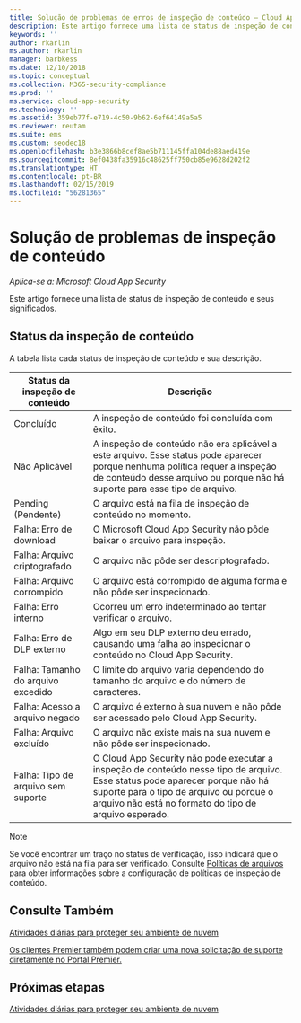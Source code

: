 ```yaml
---
title: Solução de problemas de erros de inspeção de conteúdo – Cloud App Security | Microsoft Docs
description: Este artigo fornece uma lista de status de inspeção de conteúdo e seus significados.
keywords: ''
author: rkarlin
ms.author: rkarlin
manager: barbkess
ms.date: 12/10/2018
ms.topic: conceptual
ms.collection: M365-security-compliance
ms.prod: ''
ms.service: cloud-app-security
ms.technology: ''
ms.assetid: 359eb77f-e719-4c50-9b62-6ef64149a5a5
ms.reviewer: reutam
ms.suite: ems
ms.custom: seodec18
ms.openlocfilehash: b3e3866b8cef8ae5b711145ffa104de88aed419e
ms.sourcegitcommit: 8ef0438fa35916c48625ff750cb85e9628d202f2
ms.translationtype: HT
ms.contentlocale: pt-BR
ms.lasthandoff: 02/15/2019
ms.locfileid: "56281365"
---
```

# <a name="troubleshooting-content-inspection"></a>Solução de problemas de inspeção de conteúdo

*Aplica-se a: Microsoft Cloud App Security*

Este artigo fornece uma lista de status de inspeção de conteúdo e seus significados.

## <a name="content-inspection-status"></a>Status da inspeção de conteúdo

A tabela lista cada status de inspeção de conteúdo e sua descrição.

|Status da inspeção de conteúdo|Descrição|
|----|----|
|Concluído|A inspeção de conteúdo foi concluída com êxito.|
|Não Aplicável|A inspeção de conteúdo não era aplicável a este arquivo. Esse status pode aparecer porque nenhuma política requer a inspeção de conteúdo desse arquivo ou porque não há suporte para esse tipo de arquivo.|
|Pending (Pendente)|O arquivo está na fila de inspeção de conteúdo no momento.|
|Falha: Erro de download|O Microsoft Cloud App Security não pôde baixar o arquivo para inspeção.|
|Falha: Arquivo criptografado|O arquivo não pôde ser descriptografado.|
|Falha: Arquivo corrompido|O arquivo está corrompido de alguma forma e não pôde ser inspecionado.|
|Falha: Erro interno|Ocorreu um erro indeterminado ao tentar verificar o arquivo.|
|Falha: Erro de DLP externo|Algo em seu DLP externo deu errado, causando uma falha ao inspecionar o conteúdo no Cloud App Security.|
|Falha: Tamanho do arquivo excedido|O limite do arquivo varia dependendo do tamanho do arquivo e do número de caracteres.|
|Falha: Acesso a arquivo negado|O arquivo é externo à sua nuvem e não pôde ser acessado pelo Cloud App Security.|
|Falha: Arquivo excluído|O arquivo não existe mais na sua nuvem e não pôde ser inspecionado.|
|Falha: Tipo de arquivo sem suporte|O Cloud App Security não pode executar a inspeção de conteúdo nesse tipo de arquivo. Esse status pode aparecer porque não há suporte para o tipo de arquivo ou porque o arquivo não está no formato do tipo de arquivo esperado.|

> [!NOTE]
> Se você encontrar um traço no status de verificação, isso indicará que o arquivo não está na fila para ser verificado. Consulte [Políticas de arquivos](data-protection-policies.md) para obter informações sobre a configuração de políticas de inspeção de conteúdo.

## <a name="see-also"></a>Consulte Também  
[Atividades diárias para proteger seu ambiente de nuvem](daily-activities-to-protect-your-cloud-environment.md)   

[Os clientes Premier também podem criar uma nova solicitação de suporte diretamente no Portal Premier.](https://premier.microsoft.com/)  

## <a name="next-steps"></a>Próximas etapas
 
[Atividades diárias para proteger seu ambiente de nuvem](daily-activities-to-protect-your-cloud-environment.md)

